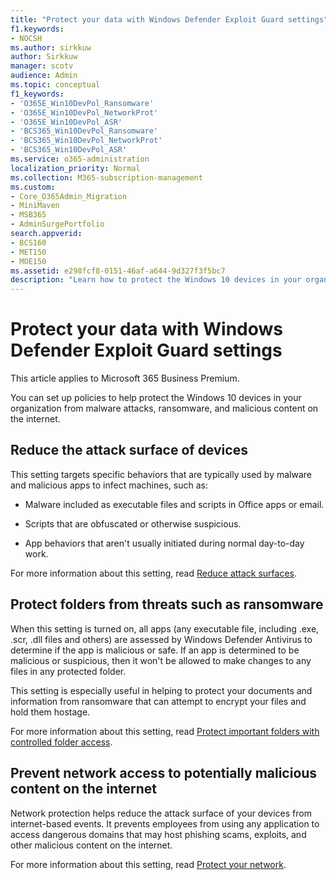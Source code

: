 ```yaml
---
title: "Protect your data with Windows Defender Exploit Guard settings"
f1.keywords:
- NOCSH
ms.author: sirkkuw
author: Sirkkuw
manager: scotv
audience: Admin
ms.topic: conceptual
f1_keywords:
- 'O365E_Win10DevPol_Ransomware'
- 'O365E_Win10DevPol_NetworkProt'
- 'O365E_Win10DevPol_ASR'
- 'BCS365_Win10DevPol_Ransomware'
- 'BCS365_Win10DevPol_NetworkProt'
- 'BCS365_Win10DevPol_ASR'
ms.service: o365-administration
localization_priority: Normal
ms.collection: M365-subscription-management 
ms.custom:
- Core_O365Admin_Migration
- MiniMaven
- MSB365
- AdminSurgePortfolio
search.appverid:
- BCS160
- MET150
- MOE150
ms.assetid: e298fcf8-0151-46af-a644-9d327f3f5bc7
description: "Learn how to protect the Windows 10 devices in your organization from malware attacks, ransomware, and malicious content on the internet."
---
```


# Protect your data with Windows Defender Exploit Guard settings

This article applies to Microsoft 365 Business Premium.

You can set up policies to help protect the Windows 10 devices in your organization from malware attacks, ransomware, and malicious content on the internet.
  
## Reduce the attack surface of devices

This setting targets specific behaviors that are typically used by malware and malicious apps to infect machines, such as:
  
- Malware included as executable files and scripts in Office apps or email.
    
- Scripts that are obfuscated or otherwise suspicious.
    
- App behaviors that aren't usually initiated during normal day-to-day work.
    
For more information about this setting, read [Reduce attack surfaces](/windows/security/threat-protection/microsoft-defender-atp/exploit-protection).
  
## Protect folders from threats such as ransomware

When this setting is turned on, all apps (any executable file, including .exe, .scr, .dll files and others) are assessed by Windows Defender Antivirus to determine if the app is malicious or safe. If an app is determined to be malicious or suspicious, then it won't be allowed to make changes to any files in any protected folder.
  
This setting is especially useful in helping to protect your documents and information from ransomware that can attempt to encrypt your files and hold them hostage.
  
For more information about this setting, read [Protect important folders with controlled folder access](/mem/configmgr/protect/deploy-use/create-deploy-exploit-guard-policy#bkmk_CFA).
  
## Prevent network access to potentially malicious content on the internet

Network protection helps reduce the attack surface of your devices from internet-based events. It prevents employees from using any application to access dangerous domains that may host phishing scams, exploits, and other malicious content on the internet.
  
For more information about this setting, read [Protect your network](/mem/configmgr/protect/deploy-use/create-deploy-exploit-guard-policy#bkmk_Nwp).
